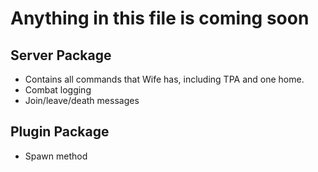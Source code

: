 # Anything in this file is coming soon

## Server Package
- Contains all commands that Wife has, including TPA and one home.
- Combat logging
- Join/leave/death messages

## Plugin Package
- Spawn method